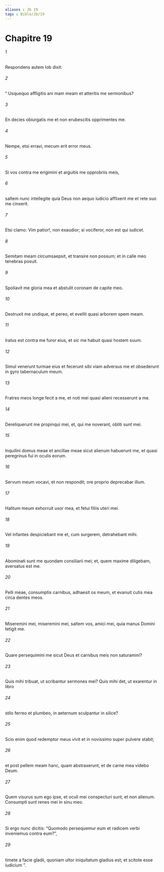 ```yaml
---
aliases : Jb 19
tags : Bible/Jb/19
---
```


# Chapitre 19

###### 1
Respondens autem Iob dixit:
###### 2
“ Usquequo affligitis ani mam meam et atteritis me sermonibus?
###### 3
En decies obiurgatis me et non erubescitis opprimentes me.
###### 4
Nempe, etsi erravi, mecum erit error meus.
###### 5
Si vos contra me erigimini et arguitis me opprobriis meis,
###### 6
saltem nunc intellegite quia Deus non aequo iudicio afflixerit me et rete suo me cinxerit.
###### 7
Etsi clamo: Vim patior!, non exaudior; si vociferor, non est qui iudicet.
###### 8
Semitam meam circumsaepsit, et transire non possum; et in calle meo tenebras posuit.
###### 9
Spoliavit me gloria mea et abstulit coronam de capite meo.
###### 10
Destruxit me undique, et pereo, et evellit quasi arborem spem meam.
###### 11
Iratus est contra me furor eius, et sic me habuit quasi hostem suum.
###### 12
Simul venerunt turmae eius et fecerunt sibi viam adversus me et obsederunt in gyro tabernaculum meum.
###### 13
Fratres meos longe fecit a me, et noti mei quasi alieni recesserunt a me.
###### 14
Dereliquerunt me propinqui mei, et, qui me noverant, obliti sunt mei.
###### 15
Inquilini domus meae et ancillae meae sicut alienum habuerunt me, et quasi peregrinus fui in oculis eorum.
###### 16
Servum meum vocavi, et non respondit; ore proprio deprecabar illum.
###### 17
Halitum meum exhorruit uxor mea, et fetui filiis uteri mei.
###### 18
Vel infantes despiciebant me et, cum surgerem, detrahebant mihi.
###### 19
Abominati sunt me quondam consiliarii mei; et, quem maxime diligebam, aversatus est me.
###### 20
Pelli meae, consumptis carnibus, adhaesit os meum, et evanuit cutis mea circa dentes meos.
###### 21
Miseremini mei, miseremini mei, saltem vos, amici mei, quia manus Domini tetigit me.
###### 22
Quare persequimini me sicut Deus et carnibus meis non saturamini?
###### 23
Quis mihi tribuat, ut scribantur sermones mei? Quis mihi det, ut exarentur in libro
###### 24
stilo ferreo et plumbeo, in aeternum sculpantur in silice?
###### 25
Scio enim quod redemptor meus vivit et in novissimo super pulvere stabit;
###### 26
et post pellem meam hanc, quam abstraxerunt, et de carne mea videbo Deum.
###### 27
Quem visurus sum ego ipse, et oculi mei conspecturi sunt, et non alienum. Consumpti sunt renes mei in sinu meo.
###### 28
Si ergo nunc dicitis: “Quomodo persequemur eum et radicem verbi inveniemus contra eum?”,
###### 29
timete a facie gladii, quoniam ultor iniquitatum gladius est; et scitote esse iudicium ”.
